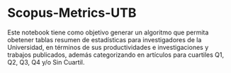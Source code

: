 # Scopus-Metrics-UTB
Este notebook tiene como objetivo generar un algoritmo que permita obetener tablas resumen de estadísticas para investigadores de la Universidad, en términos de sus productividades e investigaciones y trabajos publicados, además categorizando en artículos para cuartiles Q1, Q2, Q3, Q4 y/o Sin Cuartil.
